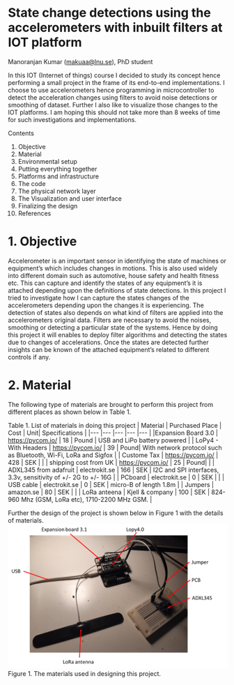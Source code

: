 # State change detections using the accelerometers with inbuilt filters at IOT platform
Manoranjan Kumar (makuaa@lnu.se),
PhD student

In this IOT (Internet of things) course I decided to study its concept hence performing a small project in the frame of its end-to-end implementations. I choose to use accelerometers hence programming in microcontroller to detect the acceleration changes using filters to avoid noise detections or smoothing of dataset. Further I also like to visualize those changes to the IOT platforms. I am hoping this should not take more than 8 weeks of time for such investigations and implementations.

Contents
1.	Objective	
2.	Material	
3.	Environmental setup	
4.	Putting everything together	
5.	Platforms and infrastructure	
6.	The code	
7.	The physical network layer	
8.	The Visualization and user interface	
9.	Finalizing the design	
10.	References	

# 1.	Objective

Accelerometer is an important sensor in identifying the state of machines or equipment’s which includes changes in motions. This is also used widely into different domain such as automotive, house safety and health fitness etc. This can capture and identify the states of any equipment’s it is attached depending upon the definitions of state detections. In this project I tried to investigate how I can capture the states changes of the accelerometers depending upon the changes it is experiencing.  The detection of states also depends on what kind of filters are applied into the accelerometers original data. Filters are necessary to avoid the noises, smoothing or detecting a particular state of the systems. Hence by doing this project it will enables to deploy filter algorithms and detecting the states due to changes of accelerations. Once the states are detected further insights can be known of the attached equipment’s related to different controls if any.
# 2.	Material
The following type of materials are brought to perform this project from different places as shown below in Table 1. 

Table 1. List of materials in doing this project
|  Material 	            |  Purchased Place 	  |  Cost |   Unit|  Specifications 	                                                |
|---	|---	|---	|---	|---	|
|Expansion Board 3.0	    | https://pycom.io/	  |  18	  | Pound | USB and LiPo battery powered	                                    |
|  LoPy4 - With Headers  	| https://pycom.io/ 	|  39 	|  Pound|  With network protocol such as Bluetooth, Wi-Fi, LoRa and Sigfox 	|
|  Custome Tax 	          | https://pycom.io/   |  428 	|  SEK 	|   	                                                              |
|  shipping cost from UK 	| https://pycom.io/   |   25	|  Pound|   	                                                              |
|  ADXL345 from adafruit 	|  electrokit.se 	    |  166 	|  SEK 	| I2C and SPI interfaces, 3.3v, sensitivity of +/- 2G to +/- 16G  	|
|  PCboard	              |  electrokit.se 	    |  0 	  |  SEK 	| 	                                                                |
|  USB cable 	            |  electrokit.se 	    |  0 	  |  SEK 	| micro-B of length 1.8m  	                                        |
|  Jumpers 	              |  amazon.se 	        |  80 	|  SEK 	|  	                                                                |
|  LoRa anteena 	        |  Kjell & company 	  |  100 	|  SEK 	| 824-960 Mhz (GSM, LoRa etc), 1710-2200 MHz GSM. 	                |

Further the design of the project is shown below in Figure 1 with the details of materials.
![figure1](https://raw.githubusercontent.com/manoranjan9991/4DV119-IOT/main/NewFolder/fig1.png) 
Figure 1. The materials used in designing this project.
